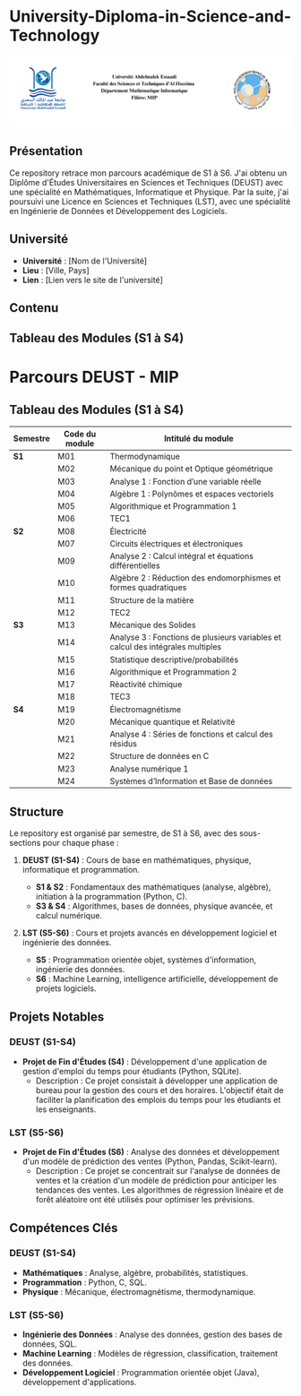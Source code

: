 # University-Diploma-in-Science-and-Technology
![image](https://github.com/almasstudyjourney/University-Diploma-in-Science-and-Technology/blob/main/Black%20and%20Gray%20Minimalist%20LinkedIn%20Banner%20(1).png)


## Présentation
Ce repository retrace mon parcours académique de S1 à S6. J'ai obtenu un Diplôme d'Études Universitaires en Sciences et Techniques (DEUST) avec une spécialité en Mathématiques, Informatique et Physique. Par la suite, j'ai poursuivi une Licence en Sciences et Techniques (LST), avec une spécialité en Ingénierie de Données et Développement des Logiciels.

## Université
- **Université** : [Nom de l'Université]
- **Lieu** : [Ville, Pays]
- **Lien** : [Lien vers le site de l'université]
## Contenu 

## Tableau des Modules (S1 à S4)

# Parcours DEUST - MIP

## Tableau des Modules (S1 à S4)

| **Semestre** | **Code du module** | **Intitulé du module** |
|--------------|--------------------|------------------------|
| **S1**       | M01                | Thermodynamique         |
|              | M02                | Mécanique du point et Optique géométrique |
|              | M03                | Analyse 1 : Fonction d’une variable réelle |
|              | M04                | Algèbre 1 : Polynômes et espaces vectoriels |
|              | M05                | Algorithmique et Programmation 1 |
|              | M06                | TEC1                   |
|**S2**        | M08                | Électricité             |
|              | M07                | Circuits électriques et électroniques |
|              | M09                | Analyse 2 : Calcul intégral et équations différentielles |
|              | M10                | Algèbre 2 : Réduction des endomorphismes et formes quadratiques |
|              | M11                | Structure de la matière |
|              | M12                | TEC2                   |
|**S3**        | M13                | Mécanique des Solides   |
|              | M14                | Analyse 3 : Fonctions de plusieurs variables et calcul des intégrales multiples |
|              | M15                | Statistique descriptive/probabilités |
|              | M16                | Algorithmique et Programmation 2 |
|              | M17                | Réactivité chimique     |
|              | M18                | TEC3                   |
| **S4**       | M19                | Électromagnétisme       |
|              | M20                | Mécanique quantique et Relativité |
|              | M21                | Analyse 4 : Séries de fonctions et calcul des résidus |
|              | M22                | Structure de données en C |
|              | M23                | Analyse numérique 1     |
|              | M24                | Systèmes d’Information et Base de données |


## Structure
Le repository est organisé par semestre, de S1 à S6, avec des sous-sections pour chaque phase :
1. **DEUST (S1-S4)** : Cours de base en mathématiques, physique, informatique et programmation.
   - **S1 & S2** : Fondamentaux des mathématiques (analyse, algèbre), initiation à la programmation (Python, C).
   - **S3 & S4** : Algorithmes, bases de données, physique avancée, et calcul numérique.
   
2. **LST (S5-S6)** : Cours et projets avancés en développement logiciel et ingénierie des données.
   - **S5** : Programmation orientée objet, systèmes d'information, ingénierie des données.
   - **S6** : Machine Learning, intelligence artificielle, développement de projets logiciels.

## Projets Notables

### DEUST (S1-S4)
- **Projet de Fin d'Études (S4)** : Développement d'une application de gestion d'emploi du temps pour étudiants (Python, SQLite).
  - Description : Ce projet consistait à développer une application de bureau pour la gestion des cours et des horaires. L'objectif était de faciliter la planification des emplois du temps pour les étudiants et les enseignants.

### LST (S5-S6)
- **Projet de Fin d'Études (S6)** : Analyse des données et développement d'un modèle de prédiction des ventes (Python, Pandas, Scikit-learn).
  - Description : Ce projet se concentrait sur l'analyse de données de ventes et la création d'un modèle de prédiction pour anticiper les tendances des ventes. Les algorithmes de régression linéaire et de forêt aléatoire ont été utilisés pour optimiser les prévisions.

## Compétences Clés

### DEUST (S1-S4)
- **Mathématiques** : Analyse, algèbre, probabilités, statistiques.
- **Programmation** : Python, C, SQL.
- **Physique** : Mécanique, électromagnétisme, thermodynamique.

### LST (S5-S6)
- **Ingénierie des Données** : Analyse des données, gestion des bases de données, SQL.
- **Machine Learning** : Modèles de régression, classification, traitement des données.
- **Développement Logiciel** : Programmation orientée objet (Java), développement d'applications.

